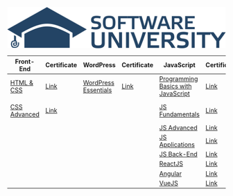 <div>
    <img src="logo.png" width="900px"</img> 
</div>

<table>
    <thead>
        <tr>
            <th>Front-End</th>
            <th>Certificate</th>
            <th>WordPress</th>
            <th>Certificate</th>
            <th>JavaScript</th>
            <th>Certificate</th>
            <th>TypeScript</th>
            <th>Certificate</th>
            <th>Quality assurance</th>
            <th>Certificate</th>
        </tr>
    </thead>
    <tbody>
        <tr>
            <td><a href="https://softuni.bg/trainings/2375/html-and-css-may-2019">HTML & CSS</a></td>
            <td><a href="https://softuni.bg/certificates/details/69349/285d32d3">Link</a></td>
            <td><a href="https://softuni.bg/trainings/2467/wordpress-essentials-august-2019">WordPress Essentials</a></td>
            <td><a href="https://softuni.bg/certificates/details/70798/e94e64f4">Link</a></td>
            <td><a href="https://softuni.bg/trainings/2904/programming-basics-with-javascript-april-2020">Programming Basics with JavaScript</a></td>
            <td><a href="https://softuni.bg/certificates/details/82235/b1fe98ed">Link</a></td>
            <td><a href="https://softuni.bg/trainings/4343/typescript-october-2023">TypeScript</a></td>
            <td><a href="https://softuni.bg/certificates/details/193670/1175ba27">Link</a></td>
            <td><a href="https://softuni.bg/trainings/4302/qa-basics-september-2023">QA Basics</a></td>
            <td><a href="https://softuni.bg/certificates/details/189615/38a87a64">Link</a></td>
        </tr>
        <tr>
            <td><a href="https://softuni.bg/trainings/2543/css-advanced-november-2019">CSS Advanced</a></td>
            <td><a href="https://softuni.bg/certificates/details/75151/0669d5c8">Link</a></td>
            <td></td>
            <td></td>
            <td><a href="https://softuni.bg/trainings/3133/js-fundamentals-september-2020">JS Fundamentals</a></td>
            <td><a href="https://softuni.bg/certificates/details/94477/1dca9c93">Link</a></td>
            <td></td>
            <td></td>
            <td><a href="https://softuni.bg/trainings/4022/qa-automation-front-end-march-2023">QA Automation Front-End</a></td>
            <td><a href="https://softuni.bg/certificates/details/171059/c622f981">Link</a></td>
        </tr>
        <tr>
            <td></td>
            <td></td>
            <td></td>
            <td></td>
            <td><a href="https://softuni.bg/trainings/3217/js-advanced-january-2021">JS Advanced</a></td>
            <td><a href="https://softuni.bg/certificates/details/103928/7d5a81e1">Link</a></td>
            <td></td>
            <td></td>
            <td></td>
            <td></td>
        </tr>
        <tr>
            <td></td>
            <td></td>
            <td></td>
            <td></td>
            <td><a href="https://softuni.bg/trainings/3218/js-applications-february-2021">JS Applications</a></td>
            <td><a href="https://softuni.bg/certificates/details/102521/6e7e560a">Link</a></td>
            <td></td>
            <td></td>
            <td></td>
            <td></td>
        </tr>
        <tr>
            <td></td>
            <td></td>
            <td></td>
            <td></td>
            <td><a href="https://softuni.bg/trainings/3496/js-back-end-september-2021">JS Back-End</a></td>
            <td><a href="https://softuni.bg/certificates/details/117848/37b0cb13">Link</a></td>
            <td></td>
            <td></td>
            <td></td>
            <td></td>
        </tr>
        <tr>
            <td></td>
            <td></td>
            <td></td>
            <td></td>
            <td><a href="https://softuni.bg/trainings/3575/reactjs-november-2021">ReactJS</a></td>
            <td><a href="https://softuni.bg/certificates/details/122074/a5e78014">Link</a></td>
            <td></td>
            <td></td>
            <td></td>
            <td></td>
        </tr>
        <tr>
            <td></td>
            <td></td>
            <td></td>
            <td></td>
            <td><a href="https://softuni.bg/trainings/3603/angular-march-2022">Angular</a></td>
            <td><a href="https://softuni.bg/certificates/details/132106/9a9e7459">Link</a></td>
            <td></td>
            <td></td>
            <td></td>
            <td></td>
        </tr>
         <tr>
            <td></td>
            <td></td>
            <td></td>
            <td></td>
            <td><a href="https://softuni.bg/trainings/4320/vuejs-november-2023">VueJS</a></td>
            <td><a href="https://softuni.bg/certificates/details/199027/3469d75e">Link</a></td>
            <td></td>
            <td></td>
            <td></td>
            <td></td>
        </tr>
    </tbody>
</table>

